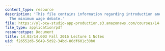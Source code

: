 ```yaml
---
content_type: resource
description: 'This file contains information regarding introduction and a first application:
  The minimum wage debate.'
file: https://ol-ocw-studio-app-production.s3.amazonaws.com/courses/14-03-microeconomic-theory-and-public-policy-fall-2016/f26552d656495d9234bd86df601c30b0_MIT14_03F16_lec1.pdf
file_type: application/pdf
resourcetype: Document
title: 14.03/14.003 Fall 2016 Lecture 1 Notes
uid: f26552d6-5649-5d92-34bd-86df601c30b0
---
```

